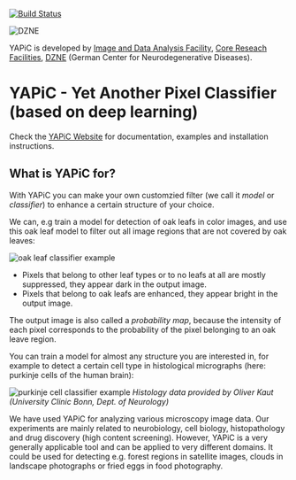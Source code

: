 [![Build Status](https://travis-ci.com/yapic/yapic.svg?branch=master)](https://travis-ci.com/yapic/yapic)

![DZNE](docs/img/DZNE_CMYK_E.png)<!-- .element height="50%" width="50%" -->

YAPiC is developed by
[Image and Data Analysis Facility](https://www.dzne.de/forschung/core-facilities/image-and-data-analysisfacility/), [Core Reseach Facilities](https://www.dzne.de/forschung/core-facilities/), [DZNE](https://www.dzne.de/en) (German Center for Neurodegenerative Diseases).


# YAPiC - Yet Another Pixel Classifier (based on deep learning)

Check the [YAPiC Website](https://yapic.github.io/yapic/) for documentation,
examples and installation instructions.


## What is YAPiC for?

With YAPiC you can make your own customzied filter (we call it *model* or *classifier*) to enhance a certain structure of your choice.

We can, e.g train a model for detection of oak leafs in color images, and use this oak leaf model to filter out all image regions that are not covered by oak leaves:

![](docs/img/oak_example.png "oak leaf classifier example")

* Pixels that belong to other leaf types
  or to no leafs at all are mostly suppressed, they appear dark in the output image.
* Pixels that belong to oak leafs are enhanced, they appear bright in the output image.

The output image is also called a *probability map*, because the intensity of each pixel corresponds to the probability of the pixel belonging to an oak leave region.

You can train a model for almost any structure you are interested in, for example to detect a certain cell type in histological micrographs (here: purkinje cells of the human brain):

![](docs/img/histo_example.png "purkinje cell classifier example")
*Histology data provided by Oliver Kaut (University Clinic Bonn, Dept. of Neurology)*

We have used YAPiC for analyzing various microscopy image data. Our experiments are mainly related to neurobiology, cell biology, histopathology  and drug discovery (high content screening).
However, YAPiC is a very generally applicable tool and can be applied to very different domains. It could be used for detecting e.g. forest regions in satellite images, clouds in landscape photographs or fried eggs in food photography.
